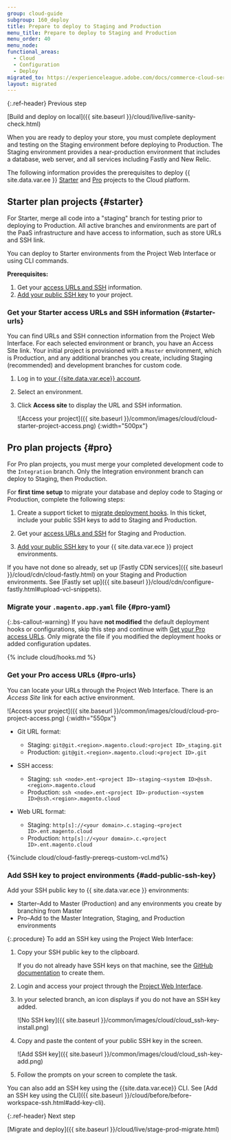 ```yaml
---
group: cloud-guide
subgroup: 160_deploy
title: Prepare to deploy to Staging and Production
menu_title: Prepare to deploy to Staging and Production
menu_order: 40
menu_node:
functional_areas:
  - Cloud
  - Configuration
  - Deploy
migrated_to: https://experienceleague.adobe.com/docs/commerce-cloud-service/user-guide/develop/deploy/staging-production.html
layout: migrated
---
```


{:.ref-header}
Previous step

[Build and deploy on local]({{ site.baseurl }}/cloud/live/live-sanity-check.html)

When you are ready to deploy your store, you must complete deployment and testing on the Staging environment before deploying to Production. The Staging environment provides a near-production environment that includes a database, web server, and all services including Fastly and New Relic.

The following information provides the prerequisites to deploy {{ site.data.var.ee }} [Starter](#starter) and [Pro](#pro) projects to the Cloud platform.

## Starter plan projects {#starter}

For Starter, merge all code into a "staging" branch for testing prior to deploying to Production. All active branches and environments are part of the PaaS infrastructure and have access to information, such as store URLs and SSH link.

You can deploy to Starter environments from the Project Web Interface or using CLI commands.

**Prerequisites:**

1. Get your [access URLs and SSH](#starter-urls) information.
1. [Add your public SSH key](#add-public-ssh-key) to your project.

### Get your Starter access URLs and SSH information {#starter-urls}

You can find URLs and SSH connection information from the Project Web Interface. For each selected environment or branch, you have an Access Site link. Your initial project is provisioned with a `Master` environment, which is Production, and any additional branches you create, including Staging (recommended) and development branches for custom code.

1. Log in to [your {{site.data.var.ece}} account](https://accounts.magento.cloud).

1. Select an environment.

1. Click **Access site** to display the URL and SSH information.

    ![Access your project]({{ site.baseurl }}/common/images/cloud/cloud-starter-project-access.png)
   {:width="500px"}

## Pro plan projects {#pro}

For Pro plan projects, you must merge your completed development code to the `Integration` branch. Only the Integration environment branch can deploy to Staging, then Production.

For **first time setup** to migrate your database and deploy code to Staging or Production, complete the following steps:

1. Create a support ticket to [migrate deployment hooks](#pro-yaml). In this ticket, include your public SSH keys to add to Staging and Production.

1. Get your [access URLs and SSH](#pro-urls) for Staging and Production.

1. [Add your public SSH key](#add-public-ssh-key) to your {{ site.data.var.ece }} project environments.

If you have not done so already, set up [Fastly CDN services]({{ site.baseurl }}/cloud/cdn/cloud-fastly.html) on your Staging and Production environments. See [Fastly set up]({{ site.baseurl }}/cloud/cdn/configure-fastly.html#upload-vcl-snippets).

### Migrate your `.magento.app.yaml` file {#pro-yaml}

{:.bs-callout-warning}
If you have **not modified** the default deployment hooks or configurations, skip this step and continue with [Get your Pro access URLs](#pro-urls). Only migrate the file if you modified the deployment hooks or added configuration updates.

{% include cloud/hooks.md %}

### Get your Pro access URLs  {#pro-urls}

You can locate your URLs through the Project Web Interface. There is an _Access Site_ link for each active environment.

![Access your project]({{ site.baseurl }}/common/images/cloud/cloud-pro-project-access.png)
 {:width="550px"}

-  Git URL format:

   -  Staging: `git@git.<region>.magento.cloud:<project ID>_staging.git`
   -  Production: `git@git.<region>.magento.cloud:<project ID>.git`

-  SSH access:

   -  Staging: `ssh <node>.ent-<project ID>-staging-<system ID>@ssh.<region>.magento.cloud`
   -  Production: `ssh <node>.ent-<project ID>-production-<system ID>@ssh.<region>.magento.cloud`

-  Web URL format:

   -  Staging: `http[s]://<your domain>.c.staging-<project ID>.ent.magento.cloud`
   -  Production: `http[s]://<your domain>.c.<project ID>.ent.magento.cloud`

{%include cloud/cloud-fastly-prereqs-custom-vcl.md%}

### Add SSH key to project environments {#add-public-ssh-key}

Add your SSH public key to {{ site.data.var.ece }} environments:

-  Starter–Add to Master (Production) and any environments you create by branching from Master
-  Pro–Add to the Master Integration, Staging, and Production environments

{:.procedure}
To add an SSH key using the Project Web Interface:

1. Copy your SSH public key to the clipboard.

    If you do not already have SSH keys on that machine, see the [GitHub documentation](https://help.github.com/articles/generating-an-ssh-key) to create them.

1. Login and access your project through the [Project Web Interface](https://accounts.magento.cloud).

1. In your selected branch, an icon displays if you do not have an SSH key added.

    ![No SSH key]({{ site.baseurl }}/common/images/cloud/cloud_ssh-key-install.png)

1. Copy and paste the content of your public SSH key in the screen.

    ![Add SSH key]({{ site.baseurl }}/common/images/cloud/cloud_ssh-key-add.png)

1. Follow the prompts on your screen to complete the task.

You can also add an SSH key using the {{site.data.var.ece}} CLI. See [Add an SSH key using the CLI]({{ site.baseurl }}/cloud/before/before-workspace-ssh.html#add-key-cli).

{:.ref-header}
Next step

[Migrate and deploy]({{ site.baseurl }}/cloud/live/stage-prod-migrate.html)
